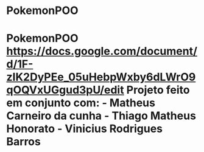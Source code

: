 # PokemonPOO
# PokemonPOO  https://docs.google.com/document/d/1F-zIK2DyPEe_05uHebpWxby6dLWrO9qOQVxUGgud3pU/edit  Projeto feito em conjunto com:  - Matheus Carneiro da cunha  - Thiago Matheus Honorato  - Vinicius Rodrigues Barros 
